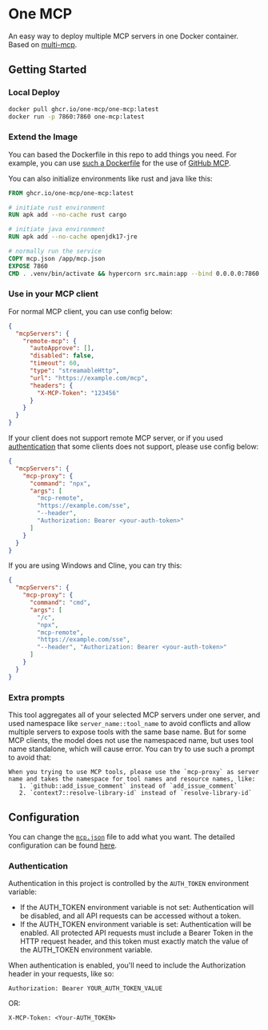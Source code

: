 # One MCP

An easy way to deploy multiple MCP servers in one Docker container. Based on [multi-mcp](https://github.com/One-MCP/multi-mcp).

## Getting Started

### Local Deploy

```bash
docker pull ghcr.io/one-mcp/one-mcp:latest
docker run -p 7860:7860 one-mcp:latest
```

### Extend the Image

You can based the Dockerfile in this repo to add things you need.
For example, you can use [such a Dockerfile](./server-build-examples/github/complete.Dockerfile) for the use of [GitHub MCP](https://github.com/github/github-mcp-server).

You can also initialize environments like rust and java like this:

```dockerfile
FROM ghcr.io/one-mcp/one-mcp:latest

# initiate rust environment
RUN apk add --no-cache rust cargo

# initiate java environment
RUN apk add --no-cache openjdk17-jre

# normally run the service
COPY mcp.json /app/mcp.json
EXPOSE 7860
CMD . .venv/bin/activate && hypercorn src.main:app --bind 0.0.0.0:7860
```

### Use in your MCP client

For normal MCP client, you can use config below:

```json
{
  "mcpServers": {
    "remote-mcp": {
      "autoApprove": [],
      "disabled": false,
      "timeout": 60,
      "type": "streamableHttp",
      "url": "https://example.com/mcp",
      "headers": {
        "X-MCP-Token": "123456"
      }
    }
  }
}
```

If your client does not support remote MCP server, or if you used [authentication](#Authentication) that some clients does not support, please use config below:

```json
{
  "mcpServers": {
    "mcp-proxy": {
      "command": "npx",
      "args": [
        "mcp-remote",
        "https://example.com/sse",
        "--header",
        "Authorization: Bearer <your-auth-token>"
      ]
    }
  }
}
```

If you are using Windows and Cline, you can try this:
```json
{
  "mcpServers": {
    "mcp-proxy": {
      "command": "cmd",
      "args": [
        "/c",
        "npx",
        "mcp-remote",
        "https://example.com/sse",
        "--header", "Authorization: Bearer <your-auth-token>"
      ]
    }
  }
}
```

### Extra prompts

This tool aggregates all of your selected MCP servers under one server, and used namespace like `server_name::tool_name` to avoid conflicts and allow multiple servers to expose tools with the same base name. But for some MCP clients, the model does not use the namespaced name, but uses tool name standalone, which will cause error.
You can try to use such a prompt to avoid that:

```
When you trying to use MCP tools, please use the `mcp-proxy` as server name and takes the namespace for tool names and resource names, like:
   1. `github::add_issue_comment` instead of `add_issue_comment`
   2. `context7::resolve-library-id` instead of `resolve-library-id`
```

## Configuration

You can change the [``mcp.json``](./mcp.json) file to add what you want.
The detailed configuration can be found [here](https://github.com/One-MCP/multi-mcp?tab=readme-ov-file#configuration).

### Authentication

Authentication in this project is controlled by the `AUTH_TOKEN` environment variable:

- If the AUTH_TOKEN environment variable is not set: Authentication will be disabled, and all API requests can be accessed without a token.
- If the AUTH_TOKEN environment variable is set: Authentication will be enabled. All protected API requests must include a Bearer Token in the HTTP request header, and this token must exactly match the value of the AUTH_TOKEN environment variable.

When authentication is enabled, you'll need to include the Authorization header in your requests, like so:

```
Authorization: Bearer YOUR_AUTH_TOKEN_VALUE
```

OR:

```
X-MCP-Token: <Your-AUTH_TOKEN>
```
